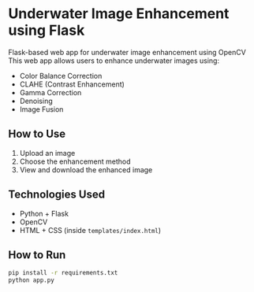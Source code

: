 # Underwater Image Enhancement using Flask
Flask-based web app for underwater image enhancement using OpenCV
This web app allows users to enhance underwater images using:
- Color Balance Correction
- CLAHE (Contrast Enhancement)
- Gamma Correction
- Denoising
- Image Fusion

## How to Use
1. Upload an image
2. Choose the enhancement method
3. View and download the enhanced image

## Technologies Used
- Python + Flask
- OpenCV
- HTML + CSS (inside `templates/index.html`)

## How to Run
```bash
pip install -r requirements.txt
python app.py
